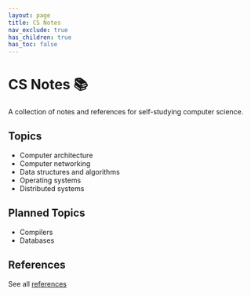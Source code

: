 ```yaml
---
layout: page
title: CS Notes
nav_exclude: true
has_children: true
has_toc: false
---
```


# CS Notes 📚

A collection of notes and references for self-studying computer science.

## Topics

- Computer architecture
- Computer networking
- Data structures and algorithms
- Operating systems
- Distributed systems

## Planned Topics

- Compilers
- Databases

## References

See all [references](/references)
